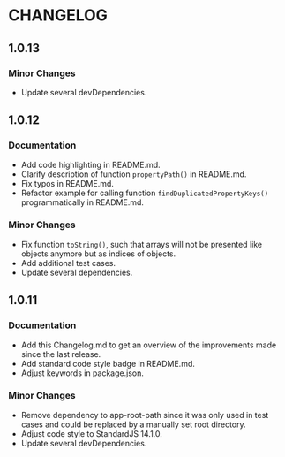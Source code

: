 # CHANGELOG 

## 1.0.13

### Minor Changes
- Update several devDependencies.

## 1.0.12

### Documentation
- Add code highlighting in README.md.
- Clarify description of function `propertyPath()` in README.md.
- Fix typos in README.md.
- Refactor example for calling function `findDuplicatedPropertyKeys()` programmatically in README.md.

### Minor Changes
- Fix function `toString()`, such that arrays will not be presented like objects anymore but as indices of objects.
- Add additional test cases.
- Update several dependencies.

## 1.0.11

### Documentation
- Add this Changelog.md to get an overview of the improvements made since the last release.
- Add standard code style badge in README.md.
- Adjust keywords in package.json.

### Minor Changes
- Remove dependency to app-root-path since it was only used in test cases and could be replaced by a manually set root directory.
- Adjust code style to StandardJS 14.1.0.
- Update several devDependencies.
